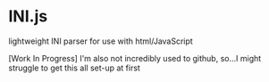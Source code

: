 # INI.js
lightweight INI parser for use with html/JavaScript

[Work In Progress]
I'm also not incredibly used to github, so...I might struggle to get this all set-up at first



